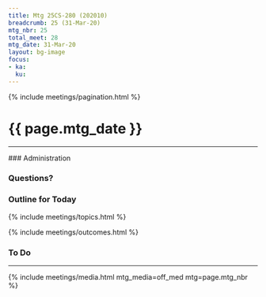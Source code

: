```yaml
---
title: Mtg 25CS-280 (202010)
breadcrumb: 25 (31-Mar-20)
mtg_nbr: 25
total_meet: 28
mtg_date: 31-Mar-20
layout: bg-image
focus:
- ka:
  ku:
---
```

{% include meetings/pagination.html %}
<h1 class="text-center">{{ page.mtg_date }}</h1>
<hr />
### Administration

### Questions?

### Outline for Today

{% include meetings/topics.html %}

{% include meetings/outcomes.html %}

### To Do

<hr />
{% include meetings/media.html mtg_media=off_med mtg=page.mtg_nbr %}

